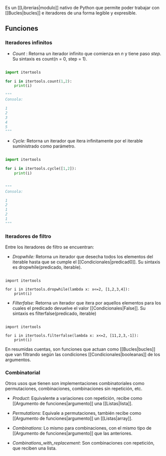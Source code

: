 Es un [[Librerias|modulo]] nativo de Python que permite poder trabajar con [[Bucles|bucles]] e iteradores de una forma legible y expresible. 

## Funciones 

### Iteradores infinitos 

- *Count* : Retorna un iterador infinito que comienza en *n*  y tiene paso *step*. Su sintaxis es count(n = 0, step = 1). 

```Python 

import itertools 

for i in itertools.count(1,2):
	print(i)

"""
Consola: 

1
2
3
4
5
"""
```

- *Cycle:* Retorna un iterador que itera infinitamente por el iterable suministrado como parámetro. 

```Python 

import itertools 

for i in itertools.cycle([1,2]):
	print(i)
	

"""
Consola: 

1
2
1
2
1
"""
```

### Iteradores de filtro 

Entre los iteradores de filtro se encuentran: 

- *Dropwhile:* Retorna un iterador que desecha todos los elementos del iterable hasta que se cumple el [[Condicionales|predicad0]]. Su sintaxis es dropwhile(predicado, iterable).

```jupyter

import itertools 

for i in itertools.dropwhile(lambda x: x<=2, [1,2,3,4]):
	print(i)

```

- *Filterfalse:* Retorna un iterador que itera por aquellos elementos para los cuales el predicado devuelve el valor [[Condicionales|False]].  Su sintaxis es filterfalse(predicado, iterable)

```jupyter 

import itertools 

for i in itertools.filterfalse(lambda x: x<=2, [11,2,3,-1]):
	print(i)

```

En resumidas cuentas, son funciones que actuan como [[Bucles|bucles]] que van filtrando según las condiciones [[Condicionales|booleanas]] de los argumentos. 

### Combinatorial 

Otros usos que tienen son implementaciones combinatoriales como permutaciones, combinaciones, combinaciones sin repetición, etc. 

- *Product*: Equivalente a variaciones con repetición, recibe como [[Argumento de funciones|argumento]] una [[Listas|lista]]. 

- *Permutations*: Equivale a permutaciones, también recibe como [[Argumento de funciones|argumento]] un [[Listas|array]]. 

- *Combinations*: Lo mismo para combinaciones, con el mismo tipo de [[Argumento de funciones|argumento]] que las anteriores. 

- *Combinations_with_replacement*: Son combinaciones con repetición, que reciben una lista. 